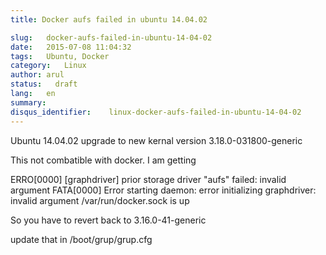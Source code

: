 ```yaml
---
title: Docker aufs failed in ubuntu 14.04.02

slug:   docker-aufs-failed-in-ubuntu-14-04-02
date:   2015-07-08 11:04:32
tags:   Ubuntu, Docker
category:   Linux
author: arul
status:   draft
lang:   en
summary:
disqus_identifier:    linux-docker-aufs-failed-in-ubuntu-14-04-02
---
```


Ubuntu 14.04.02 upgrade to new kernal version 3.18.0-031800-generic

This not combatible with docker. I am getting

ERRO\[0000\] \[graphdriver\] prior storage driver \"aufs\" failed:
invalid argument FATA\[0000\] Error starting daemon: error initializing
graphdriver: invalid argument /var/run/docker.sock is up

So you have to revert back to 3.16.0-41-generic

update that in /boot/grup/grup.cfg
